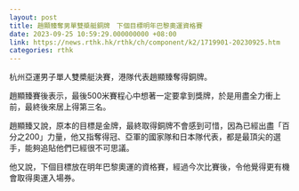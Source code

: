 ```yaml
---
layout: post
title: 趙顯臻奪男單雙槳艇銅牌　下個目標明年巴黎奧運資格賽
date: 2023-09-25 10:59:29.000000000 +08:00
link: https://news.rthk.hk/rthk/ch/component/k2/1719901-20230925.htm
categories: rthk
---
```


杭州亞運男子單人雙槳艇決賽，港隊代表趙顯臻奪得銅牌。

趙顯臻賽後表示，最後500米賽程心中想著一定要拿到獎牌，於是用盡全力衝上前，最終後來居上得第三名。

趙顯臻又說，原本的目標是金牌，最終取得銅牌不會感到可惜，因為已經出盡「百分之200」力量，他又指奪得冠、亞軍的國家隊和日本隊代表，都是最頂尖的選手，能夠追貼他們已經很不可思議。

他又說，下個目標放在明年巴黎奧運的資格賽，經過今次比賽後，令他覺得更有機會取得奧運入場券。
